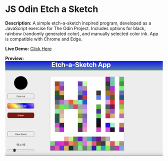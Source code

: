 # JS Odin Etch a Sketch

**Description:** A simple etch-a-sketch inspired program, developed as a JavaScript exercise for The Odin Project. Includes options for black, rainbow (randomly generated color), and manually selected color ink. App is compatible with Chrome and Edge.  
  
**Live Demo:** [Click Here](http://chaseofthejungle.github.io/js-odin-etch-a-sketch/app/index.html)  

**Preview:** ![Etch-a-Sketch](https://github.com/chaseofthejungle/js-odin-etch-a-sketch/blob/main/etchasketchdemo.png "Etch-a-Sketch Preview")
